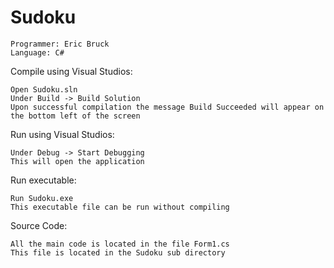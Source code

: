 Sudoku
====
    Programmer: Eric Bruck
    Language: C#


Compile using Visual Studios:

    Open Sudoku.sln
    Under Build -> Build Solution
    Upon successful compilation the message Build Succeeded will appear on the bottom left of the screen

Run using Visual Studios:

    Under Debug -> Start Debugging
    This will open the application

Run executable:

    Run Sudoku.exe
    This executable file can be run without compiling

Source Code:

    All the main code is located in the file Form1.cs
    This file is located in the Sudoku sub directory
